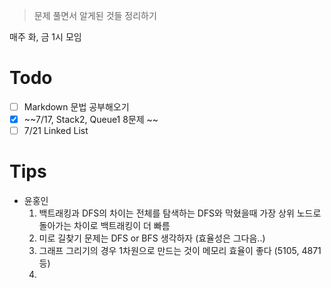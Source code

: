 > 문제 풀면서 알게된 것들 정리하기

매주 화, 금 1시 모임

# Todo
- [ ] Markdown 문법 공부해오기
- [x] ~~7/17, Stack2, Queue1 8문제 ~~
- [ ] 7/21 Linked List

# Tips
- 윤홍인
    1. 백트래킹과 DFS의 차이는 전체를 탐색하는 DFS와 막혔을때 가장 상위 노드로 돌아가는 차이로 백트래킹이 더 빠름 
    2. 미로 길찾기 문제는 DFS or BFS 생각하자 (효율성은 그다음..)
    3. 그래프 그리기의 경우 1차원으로 만드는 것이 메모리 효율이 좋다 (5105, 4871 등)
    4. 
